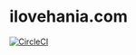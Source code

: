 ilovehania.com
==============

[![CircleCI](https://dl.circleci.com/status-badge/img/gh/pboksz/hania-boksz/tree/master.svg?style=svg)](https://dl.circleci.com/status-badge/redirect/gh/pboksz/hania-boksz/tree/master)
